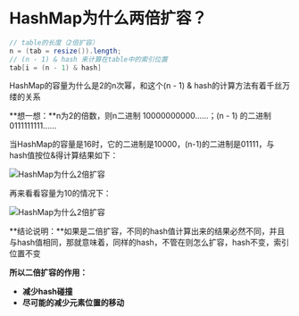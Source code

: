 # HashMap为什么两倍扩容？

```java
// table的长度（2倍扩容）
n = (tab = resize()).length;
// (n - 1) & hash 来计算在table中的索引位置
tab[i = (n - 1) & hash]
```

HashMap的容量为什么是2的n次幂，和这个(n - 1) & hash的计算方法有着千丝万缕的关系

**想一想：**n为2的倍数，则n二进制 10000000000……；(n - 1) 的二进制 0111111111……

当HashMap的容量是16时，它的二进制是10000，(n-1)的二进制是01111，与hash值按位&得计算结果如下：

![HashMap为什么2倍扩容](https://tva1.sinaimg.cn/large/e6c9d24ely1h4uv1t260xj20jg08u0t4.jpg)

再来看看容量为10的情况下：

![HashMap为什么2倍扩容](https://tva1.sinaimg.cn/large/e6c9d24ely1h4uv761wxij20jg091mxn.jpg)

**结论说明：**如果是二倍扩容，不同的hash值计算出来的结果必然不同，并且与hash值相同，那就意味着，同样的hash，不管在则怎么扩容，hash不变，索引位置不变

**所以二倍扩容的作用：**

- **减少hash碰撞**
- **尽可能的减少元素位置的移动**